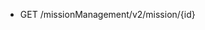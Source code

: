 <!--
    ATTENTION: This file was generated via gradle!
               Do NOT manually edit this file! Any such changes will be overwritten!
-->

* GET /missionManagement/v2/mission/{id}
